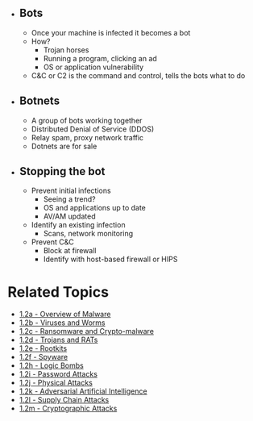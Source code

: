 - ## Bots
	- Once your machine is infected it becomes a bot
	- How?
		- Trojan horses
		- Running a program, clicking an ad
		- OS or application vulnerability
	- C&C or C2 is the command and control, tells the bots what to do
- ## Botnets
	- A group of bots working together
	- Distributed Denial of Service (DDOS)
	- Relay spam, proxy network traffic
	- Dotnets are for sale
- ## Stopping the bot
	- Prevent initial infections
		- Seeing a trend?
		- OS and applications up to date
		- AV/AM updated
	- Identify an existing infection
		- Scans, network monitoring
	- Prevent C&C
		- Block at firewall
		- Identify with host-based firewall or HIPS

# Related Topics
- [1.2a - Overview of Malware](1.2a-Overview-of-Malware.md)
- [1.2b - Viruses and Worms](1.2b-Viruses-and-Worms.md)
- [1.2c - Ransomware and Crypto-malware](1.2c-Ransomware-and-Crypto-malware.md)
- [1.2d - Trojans and RATs](1.2d-Trojans-and-RATs.md)
- [1.2e - Rootkits](1.2e-Rootkits.md)
- [1.2f - Spyware](1.2f-Spyware.md)
- [1.2h - Logic Bombs](1.2h-Logic-Bombs.md)
- [1.2i - Password Attacks](1.2i-Password-Attacks.md)
- [1.2j - Physical Attacks](1.2j-Physical-Attacks.md)
- [1.2k - Adversarial Artificial Intelligence](1.2k-Adversarial-Artificial-Intelligence.md)
- [1.2l - Supply Chain Attacks](1.2l-Supply-Chain-Attacks.md)
- [1.2m - Cryptographic Attacks](1.2m-Cryptographic-Attacks.md)